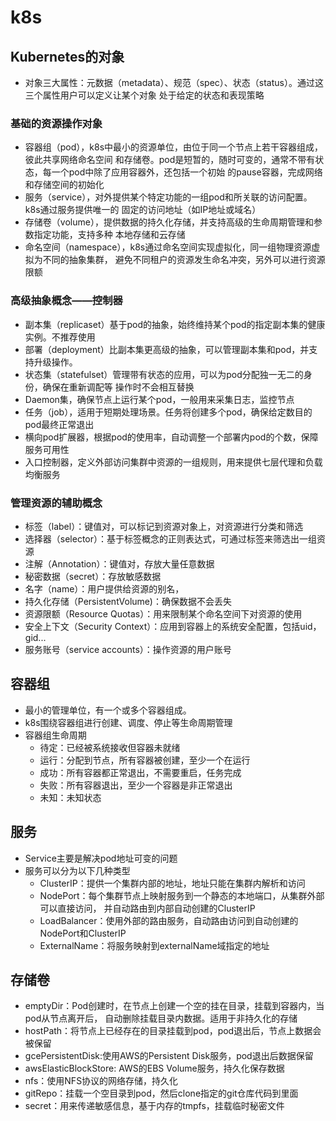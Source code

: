# k8s

## Kubernetes的对象
- 对象三大属性：元数据（metadata）、规范（spec）、状态（status）。通过这三个属性用户可以定义让某个对象
处于给定的状态和表现策略

### 基础的资源操作对象
- 容器组（pod），k8s中最小的资源单位，由位于同一个节点上若干容器组成，彼此共享网络命名空间
和存储卷。pod是短暂的，随时可变的，通常不带有状态，每一个pod中除了应用容器外，还包括一个初始
的pause容器，完成网络和存储空间的初始化
- 服务（service），对外提供某个特定功能的一组pod和所关联的访问配置。k8s通过服务提供唯一的
固定的访问地址（如IP地址或域名）
- 存储卷（volume），提供数据的持久化存储，并支持高级的生命周期管理和参数指定功能，支持多种
本地存储和云存储
- 命名空间（namespace），k8s通过命名空间实现虚拟化，同一组物理资源虚拟为不同的抽象集群，
避免不同租户的资源发生命名冲突，另外可以进行资源限额

### 高级抽象概念——控制器
- 副本集（replicaset）基于pod的抽象，始终维持某个pod的指定副本集的健康实例。不推荐使用
- 部署（deployment）比副本集更高级的抽象，可以管理副本集和pod，并支持升级操作。
- 状态集（statefulset）管理带有状态的应用，可以为pod分配独一无二的身份，确保在重新调配等
操作时不会相互替换
- Daemon集，确保节点上运行某个pod，一般用来采集日志，监控节点
- 任务（job），适用于短期处理场景。任务将创建多个pod，确保给定数目的pod最终正常退出
- 横向pod扩展器，根据pod的使用率，自动调整一个部署内pod的个数，保障服务可用性
- 入口控制器，定义外部访问集群中资源的一组规则，用来提供七层代理和负载均衡服务

### 管理资源的辅助概念
- 标签（label）：键值对，可以标记到资源对象上，对资源进行分类和筛选
- 选择器（selector）：基于标签概念的正则表达式，可通过标签来筛选出一组资源
- 注解（Annotation）：键值对，存放大量任意数据
- 秘密数据（secret）：存放敏感数据
- 名字（name）：用户提供给资源的别名，
- 持久化存储（PersistentVolume)：确保数据不会丢失
- 资源限额（Resource Quotas）：用来限制某个命名空间下对资源的使用
- 安全上下文（Security Context）：应用到容器上的系统安全配置，包括uid，gid...
- 服务账号（service accounts）：操作资源的用户账号

## 容器组
- 最小的管理单位，有一个或多个容器组成。
- k8s围绕容器组进行创建、调度、停止等生命周期管理
- 容器组生命周期
    - 待定：已经被系统接收但容器未就绪
    - 运行：分配到节点，所有容器被创建，至少一个在运行
    - 成功：所有容器都正常退出，不需要重启，任务完成
    - 失败：所有容器退出，至少一个容器是非正常退出
    - 未知：未知状态
    
## 服务
- Service主要是解决pod地址可变的问题
- 服务可以分为以下几种类型
    - ClusterIP：提供一个集群内部的地址，地址只能在集群内解析和访问
    - NodePort：每个集群节点上映射服务到一个静态的本地端口，从集群外部可以直接访问，
    并自动路由到内部自动创建的ClusterIP
    - LoadBalancer：使用外部的路由服务，自动路由访问到自动创建的NodePort和ClusterIP
    - ExternalName：将服务映射到externalName域指定的地址

## 存储卷
- emptyDir：Pod创建时，在节点上创建一个空的挂在目录，挂载到容器内，当pod从节点离开后，
自动删除挂载目录内数据。适用于非持久化的存储
- hostPath：将节点上已经存在的目录挂载到pod，pod退出后，节点上数据会被保留
- gcePersistentDisk:使用AWS的Persistent Disk服务，pod退出后数据保留
- awsElasticBlockStore: AWS的EBS Volume服务，持久化保存数据
- nfs：使用NFS协议的网络存储，持久化
- gitRepo：挂载一个空目录到pod，然后clone指定的git仓库代码到里面
- secret：用来传递敏感信息，基于内存的tmpfs，挂载临时秘密文件